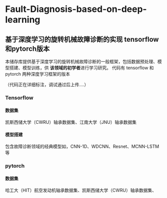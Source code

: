 # Fault-Diagnosis-based-on-deep-learning
## 基于深度学习的旋转机械故障诊断的实现   tensorflow和pytorch版本
本储存库提供基于深度学习的旋转机械故障诊断的一般框架，包括数据预处理、模型搭建、模型训练，供 **该领域的初学者**进行学习研究。
代码有 tensorflow 和 pytorch 两种深度学习框架的版本

（代码正在详细标注，调试通过后上传....）
### Tensorflow

#### 数据集
凯斯西储大学（CWRU）轴承数据集、江南大学（JNU）轴承数据集

#### 模型搭建
包含故障诊断领域的经典模型如，CNN-1D、WDCNN、Resnet、MCNN-LSTM等

### pytorch

#### 数据集
哈工大（HIT）航空发动机轴承数据集、凯斯西储大学（CWRU）轴承数据集、
